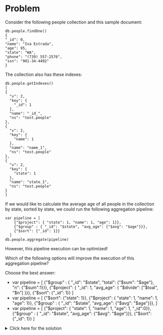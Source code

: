# Problem
Consider the following people collection and this sample document:

    db.people.findOne()
    {
    "_id": 0,
    "name": "Iva Estrada",
    "age": 95,
    "state": "WA",
    "phone": "(739) 557-2576",
    "ssn": "901-34-4492"
    }

The collection also has these indexes:

    db.people.getIndexes()
    [
    {
      "v": 2,
      "key": {
        "_id": 1
      },
      "name": "_id_",
      "ns": "test.people"
    },
    {
      "v": 2,
      "key": {
        "name": 1
      },
      "name": "name_1",
      "ns": "test.people"
    },
    {
      "v": 2,
      "key": {
        "state": 1
      },
      "name": "state_1",
      "ns": "test.people"
    }
    ]

If we would like to calculate the average age of all people in the collection by state, sorted by state, we could run the following aggregation pipeline:

    var pipeline = [
        {"$project": { "state": 1, "name": 1, "age": 1}},
        {"$group" : { "_id": "$state", "avg_age": {"$avg": "$age"}}},
        {"$sort": {"_id": 1}}
      ]
    db.people.aggregate(pipeline)

However, this pipeline execution can be optimized!

Which of the following options will improve the execution of this aggregation pipeline?

Choose the best answer:
 - var pipeline = [ {"$group" : { "_id": "$state", "total": {"$sum": "$age"}, "n": {"$sum":1}}}, {"$project": { "_id": 1, "avg_age": { "$divide": ["$toal", "$n"] }}}, {"$sort": {"_id": 1}} ]
 - var pipeline = [ {"$sort": {"state": 1}}, {"$project": { "state": 1, "name": 1, "age": 1}}, {"$group" : { "_id": "$state", "avg_age": {"$avg": "$age"}}}, ]
 - var pipeline = [ {"$project": { "state": 1, "name": 1, "age": 1, "_id":0}}, {"$group" : { "_id": "$state", "avg_age": {"$avg": "$age"}}}, {"$sort": {"_id": 1}} ]

<details>
  <summary>Click here for the solution</summary>
    <ul>
      <li>var pipeline = [ {"$sort": {"state": 1}}, {"$project": { "state": 1, "name": 1, "age": 1}}, {"$group" : { "_id": "$state", "avg_age": {"$avg": "$age"}}}, ]</li>
    </ul>
</details>